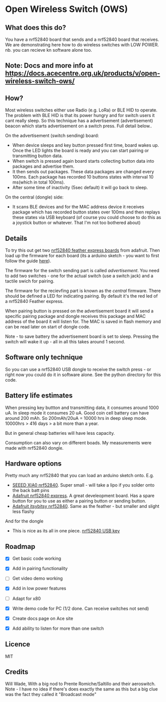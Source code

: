 # Open Wireless Switch (OWS)

## What does this do?

You have a nrf52840 board that sends and a nrf52840 board that receives. We are demonstrating here how to do wireless switches with LOW POWER. nb. you can recieve kn software alone too. 

## Note: Docs and more info at https://docs.acecentre.org.uk/products/v/open-wireless-switch-ows/

## How?

Most wireless switches either use Radio (e.g. LoRa) or BLE HID to operate. The problem with BLE HID is that its power hungry and for switch users it cant really sleep. So this technique has a advertisement (advertisement) beacon which starts advertisement on a switch press. Full detail below.. 

On the advertisement (switch sending) board:
- When device sleeps and key button pressed first time, board wakes up. Once the LED lights the board is ready and you can start pairing or transmitting button data.
- When switch is pressed again board starts collecting button data into packages and advertise them.
- It then sends out packages. These data packages are changed every 100ms. Each package has recorded 10 buttons states with interval 10 ms(which in total 100ms).
- After some time of inactivity (5sec default) it will go back to sleep.

On the central (dongle) side:
- It scans BLE devices and for the MAC address device it receives package which has recorded button states over 100ms and then replays these states via USB keyboard (of course you could choose to do this as a joystick button or whatever. That I'm not too bothered about)


## Details

To try this out get two [nrf52840 feather express boards](https://www.adafruit.com/product/4062) from adafruit. Then load up the firmware for each board (its a arduino sketch - you want to first follow the guide [here](https://learn.adafruit.com/introducing-the-adafruit-nrf52840-feather/arduino-bsp-setup)). 

The firmware for the switch sending part is called *advertisement*. You need to add two switches -  one for the actual switch (use a switch jack) and a tactile swich for pairing. 

The firmware for the recievfing part is known as the *central* firmware. There should be defined a LED for indicating pairing. By default it's the red led of a nrf52840 Feather express.

When pairing button is pressed on the advertisement board it will send a specific pairing package and dongle receives this package and MAC address of the board it will listen for. The MAC is saved in flash memory and can be read later on start of dongle code.

Note - to save battery the advertisement board is set to sleep. Pressing the switch will wake it up - all in all this takes around 1 second. 

## Software only technique

So you can use a nrf52840 USB dongle to receive the switch press - or right now you could do it in software alone. See the python directory for this code. 

## Battery life estimates

When pressing key buttton and transmitting data, it consumes around 1000 uA.
In sleep mode it consumes 20 uA.
Good coin cell battery can have around 200 mAh.
So 200mAh/20uA = 10000 hrs in deep sleep mode.
10000hrs > 416 days > a bit more than a year.

But in general cheap batteries will have less capacity.

Consumption can also vary on different boads. My measurements were made with nrf52840 dongle.


## Hardware options

Pretty much any nrf52840 that you can load an arduino sketch onto. 
E.g. 

- [SEEED XIA0 nrf52840](https://shop.pimoroni.com/products/seeed-xiao-ble-nrf52840-supports-arduino-micropython-bluetooth5-0-with-onboard-antenna). Super small - will take a lipo if you solder onto the back batt pins
- [Adafruit nrf52840 express](https://shop.pimoroni.com/products/adafruit-feather-nrf52840-express). A great develeopment board. Has a spare button for you to use as either a pairing button or sending button. 
- [Adafruit itsybitsy nrf52840](https://shop.pimoroni.com/products/adafruit-itsybitsy-nrf52840-express-bluetooth-le). Same as the feather - but smaller and slight less flashy

And for the dongle
- This is nice as its all in one piece. [nrf52840 USB key](https://thepihut.com/products/nrf52840-usb-key-with-tinyuf2-bootloader-bluetooth-low-energy-mdbt50q-rx)

## Roadmap

- [x] Get basic code working
- [x] Add in pairing functionality
- [ ] Get video demo working
- [x] Add in low power features
- [ ] Adapt for x80 
- [x] Write demo code for PC (1/2 done. Can receive switches not send)
- [x] Create docs page on Ace site
- [x] Add ability to listen for more than one switch


## Licence

MIT

## Credits 

Will Wade, With a big nod to Prente Romiche/Saltillo and their aeroswitch. Note  - I have no idea if there's does exactly the same as this but a big clue was the fact they called it "Broadcast mode" 
